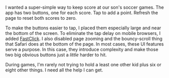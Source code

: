 I wanted a super-simple way to keep score at our son's soccer games. The app has two buttons, one for each score. Tap to add a point. Refresh the page to reset both scores to zero.

To make the buttons easier to tap, I placed them especially large and near the bottom of the screen. To eliminate the tap delay on mobile browsers, I added [FastClick](http://ftlabs.github.io/fastclick/). I also disabled page zooming and the bouncy-scroll thing that Safari does at the bottom of the page. In most cases, these UI features serve a purpose. In this case, they introduce complexity and make those two big obvious buttons just a _little_ harder to hit.     

During games, I'm rarely not trying to hold a least one other kid plus six or eight other things. I need all the help I can get.
